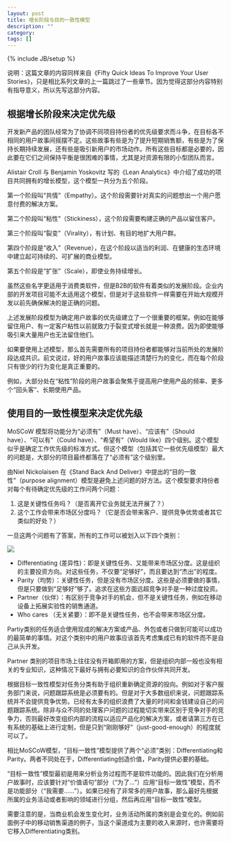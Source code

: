 ```yaml
---
layout: post
title: 增长阶段与目的一致性模型
description: ""
category: 
tags: []
---
```


{% include JB/setup %}

说明：这篇文章的内容同样来自《Fifty Quick Ideas To Improve Your User Stories》，只是相比系列文章的上一篇跳过了一些章节。因为觉得这部分内容特别有指导意义，所以先写这部分内容。

## 根据增长阶段来决定优先级

开发新产品的团队经常为了协调不同项目持份者的优先级要求而斗争，在目标各不相同的用户故事间摇摆不定。这些故事有些是为了提升短期销售额，有些是为了保持长期持续发展，还有些是吸引新用户的市场动作。所有这些目标都是必要的，因此要在它们之间保持平衡是很困难的事情，尤其是对资源有限的小型团队而言。

Alistair Croll 与 Benjamin Yoskovitz 写的《Lean Analytics》中介绍了成功的项目共同拥有的增长模型，这个模型一共分为五个阶段。

第一个阶段叫“共情”（Empathy）。这个阶段需要针对真实的问题想出一个用户愿意付费的解决方案。

第二个阶段叫“粘性”（Stickiness），这个阶段需要构建正确的产品以留住客户。

第三个阶段叫“裂变”（Virality），有计划、有目的地扩大用户群。

第四个阶段是“收入”（Revenue），在这个阶段以适当的利润、在健康的生态环境中建立起可持续的、可扩展的商业模型。

第五个阶段是“扩张”（Scale），即使业务持续增长。

虽然这些名字更适用于消费类软件，但是B2B的软件有着类似的发展阶段。企业内部的开发项目可能不太适用这个模型，但是对于这些软件一样需要在开始大规模开发以前先确保解决的是正确的问题。

上述发展阶段模型为确定用户故事的优先级建立了一个很重要的框架。例如在能够留住用户、有一定客户粘性以前就致力于裂变式增长就是一种浪费。因为即使能够吸引来大量用户也无法留住他们。

如果要使用上述模型，那么首先需要所有的项目持份者都能够对当前所处的发展阶段达成共识。前文说过，好的用户故事应该能描述清楚行为的变化，而在每个阶段只有很少的行为变化是真正重要的。

例如，大部分处在“粘性”阶段的用户故事会聚焦于提高用户使用产品的频率、更多个“回头客”、长期使用产品。

## 使用目的一致性模型来决定优先级

MoSCoW 模型将功能分为“必须有”（Must have）、“应该有”（Should have）、“可以有”（Could have）、“希望有”（Would like）四个级别。这个模型似乎是确定工作优先级的标准方式。但这个模型（包括其它一些优先级模型）最大的问题是，大部分的项目最终都落在了“必须有”这个级别里。

由Niel Nickolaisen 在《Stand Back And Deliver》中提出的“目的一致性”（purpose alignment）模型是避免上述问题的好方法。这个模型要求持份者对每个有待确定优先级的工作问两个问题：

1. 这是关键性任务吗？（是否离开它业务就无法开展了？）
2. 这个工作会带来市场区分度吗？（它是否会带来客户、提供竞争优势或者其它类似的好处？）

一旦这两个问题有了答案，所有的工作可以被划入以下四个类别：

![](https://apprize.info/programming/agile_1/agile_1.files/image016.jpg)

+ Differentiating (差异性)：即是关键性任务、又能带来市场区分度。这是组织的主要投资方向。对这些任务，不仅要“足够好”，而且要达到“杰出”的程度。
+ Parity（均势）：关键性任务，但是没有市场区分度。这些是必须要做的事情，但是只要做到“足够好”够了。追求在这些方面远超竞争对手是一种过度投资。
+ Partner（伙伴）：有区别于竞争对手的机会，但不是关键性任务，例如在移动设备上拓展实验性的销售通道。
+ Who cares （无关紧要）：即不是关键性任务，也不会带来市场区分度。

Partiy类别的任务适合使用现成的解决方案或产品、外包或者只做到可能可以成功的最简单的事情。对这个类别中的用户故事应该首先考虑集成已有的软件而不是自己从头开发。

Partner 类别的项目市场上往往没有开箱即用的方案，但是组织内部一般也没有相关的专业知识，这种情况下最好与拥有必要知识的合作伙伴共同开发。


根据目标一致性模型对任务分类有助于组织重新确定资源的投向。例如对于客户服务部门来说，问题跟踪系统是必须要有的。但是对于大多数组织来说，问题跟踪系统并不会提供竞争优势。已经有太多的组织浪费了大量的时间和金钱建设自己的问题跟踪系统。除非与众不同的处理客户问题的过程能切实带来区别于竞争对手的竞争力，否则最好改变组织内部的流程以适应产品化的解决方案，或者请第三方在已有系统的基础上进行定制，但是只到“刚刚够好”（just-good-enough）的程度就可以了。

相比MoSCoW模型，“目标一致性”模型提供了两个“必须”类别：Differentiating和Parity。两者不同处在于，Differentiating创造价值，Parity提供必要的基础。

“目标一致性”模型最初是用来分析业务过程而不是软件功能的。因此我们在分析用户故事时，应该要针对“价值语句”部分（“为了...”）应用“目标一致性”模型，而不是功能部分（“我需要……”）。如果已经有了非常多的用户故事，那么最好先根据所属的业务活动或者影响的领域进行分组，然后再应用“目标一致性”模型。

需要注意的是，当商业机会发生变化时，业务活动所属的类别是会变化的。例如前面例子中的移动销售渠道的例子，当这个渠道成为主要的收入来源时，也许需要将它移入Differentiating类别。

